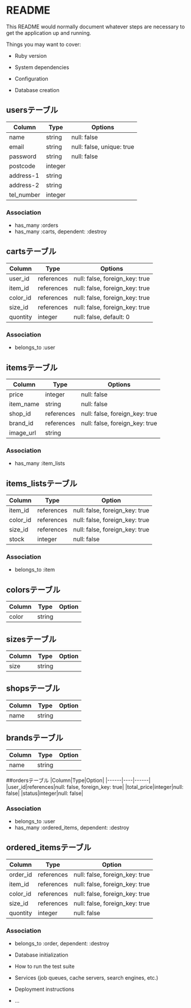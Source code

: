 # README

This README would normally document whatever steps are necessary to get the
application up and running.

Things you may want to cover:

* Ruby version

* System dependencies

* Configuration

* Database creation

## usersテーブル

|Column|Type|Options|
|------|----|-------|
|name|string|null: false|
|email|string|null: false, unique: true|
|password|string|null: false|
|postcode|integer|
|address-1|string|
|address-2|string|
|tel_number|integer|

### Association
- has_many :orders
- has_many :carts, dependent: :destroy

## cartsテーブル

|Column|Type|Options|
|------|----|-------|
|user_id|references|null: false, foreign_key: true|
|item_id|references|null: false, foreign_key: true|
|color_id|references|null: false, foreign_key: true|
|size_id|references|null: false, foreign_key: true|
|quontity|integer|null: false, default: 0|

### Association
- belongs_to :user

## itemsテーブル

|Column|Type|Options|
|------|----|-------|
|price|integer|null: false|
|item_name|string|null: false|
|shop_id|references|null: false, foreign_key: true|
|brand_id|references|null: false, foreign_key: true|
|image_url|string|

### Association
- has_many :item_lists

## items_listsテーブル
|Column|Type|Option|
|------|----|------|
|item_id|references|null: false, foreign_key: true|
|color_id|references|null: false, foreign_key: true|
|size_id|references|null: false, foreign_key: true|
|stock|integer|null: false|

### Association
- belongs_to :item

## colorsテーブル
|Column|Type|Option|
|------|----|------|
|color|string|

## sizesテーブル
|Column|Type|Option|
|------|----|------|
|size|string|

## shopsテーブル
|Column|Type|Option|
|------|----|------|
|name|string|

## brandsテーブル
|Column|Type|Option|
|------|----|------|
|name|string|

##ordersテーブル
|Column|Type|Option|
|------|----|------|
|user_id|references|null: false, foreign_key: true|
|total_price|integer|null: false|
|status|integer|null: false|

### Association
- belongs_to :user
- has_many :ordered_items, dependent: :destroy

## ordered_itemsテーブル
|Column|Type|Option|
|------|----|------|
|order_id|references|null: false, foreign_key: true|
|item_id|references|null: false, foreign_key: true|
|color_id|references|null: false, foreign_key: true|
|size_id|references|null: false, foreign_key: true|
|quontity|integer|null: false|

### Association
- belongs_to :order, dependent: :destroy

* Database initialization

* How to run the test suite

* Services (job queues, cache servers, search engines, etc.)

* Deployment instructions

* ...
